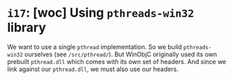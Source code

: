 # `i17`: [woc] Using `pthreads-win32` library

We want to use a single `pthread` implementation. So we build `pthreads-win32`
ourselves (see `/src/pthread/`). But WinObjC originally used its own prebuilt
`pthread.dll` which comes with its own set of headers. And since we link against
our `pthread.dll`, we must also use our headers.
